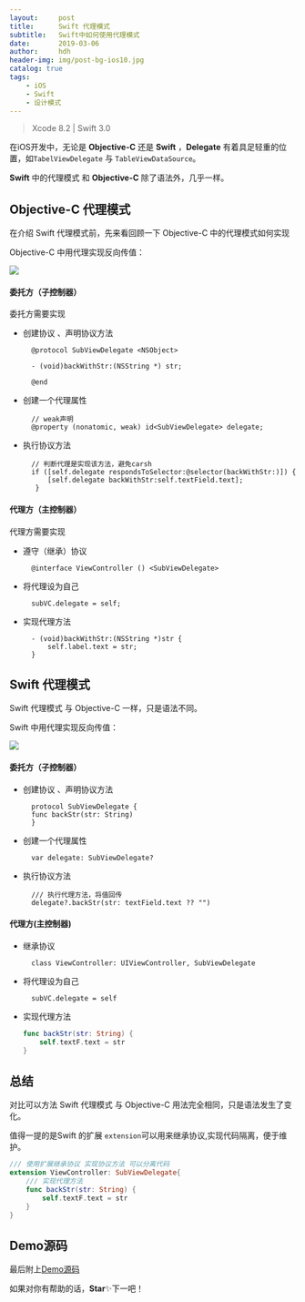 ```yaml
---
layout:     post
title:      Swift 代理模式
subtitle:   Swift中如何使用代理模式
date:       2019-03-06
author:     hdh
header-img: img/post-bg-ios10.jpg
catalog: true
tags:
    - iOS
    - Swift
    - 设计模式
---
```


> Xcode 8.2 | Swift 3.0

在iOS开发中，无论是 **Objective-C** 还是 **Swift** ，**Delegate** 有着具足轻重的位置，如`TabelViewDelegate` 与 `TableViewDataSource`。

**Swift** 中的代理模式 和 **Objective-C** 除了语法外，几乎一样。

## Objective-C 代理模式

在介绍 Swift 代理模式前，先来看回顾一下 Objective-C 中的代理模式如何实现

Objective-C 中用代理实现反向传值：

![](https://ww4.sinaimg.cn/large/006tKfTcgy1fdd51zf5cwg307i0dck3f.gif)

#### 委托方（子控制器）

委托方需要实现

- 创建协议 、声明协议方法

		@protocol SubViewDelegate <NSObject>
		
		- (void)backWithStr:(NSString *) str;

		@end
- 创建一个代理属性

		// weak声明
		@property (nonatomic, weak) id<SubViewDelegate> delegate;
- 执行协议方法

		// 判断代理是实现该方法，避免carsh
    	if ([self.delegate respondsToSelector:@selector(backWithStr:)]) {
         	[self.delegate backWithStr:self.textField.text];
         }


#### 代理方（主控制器）
代理方需要实现

- 遵守（继承）协议

		@interface ViewController () <SubViewDelegate>
- 将代理设为自己

		subVC.delegate = self;
- 实现代理方法

		- (void)backWithStr:(NSString *)str {
	    	self.label.text = str;
		}

## Swift 代理模式

Swift 代理模式 与 Objective-C 一样，只是语法不同。

Swift 中用代理实现反向传值：

![](https://ww1.sinaimg.cn/large/006tKfTcgy1fdd5oi9048g307i0dc7co.gif)

#### 委托方（子控制器）

- 创建协议 、声明协议方法

		protocol SubViewDelegate {
	    func backStr(str: String)
		}	
- 创建一个代理属性

		var delegate: SubViewDelegate?
- 执行协议方法

		/// 执行代理方法，将值回传
        delegate?.backStr(str: textField.text ?? "")
        
#### 代理方(主控制器)
- 继承协议

		class ViewController: UIViewController, SubViewDelegate
- 将代理设为自己

		subVC.delegate = self
		
- 实现代理方法

	```swift
	func backStr(str: String) {
        self.textF.text = str
    }
    ```
    
    
## 总结

对比可以方法 Swift 代理模式 与 Objective-C 用法完全相同，只是语法发生了变化。

值得一提的是Swift 的扩展 `extension`可以用来继承协议,实现代码隔离，便于维护。

```swift
/// 使用扩展继承协议 实现协议方法 可以分离代码
extension ViewController: SubViewDelegate{
    /// 实现代理方法
    func backStr(str: String) {
        self.textF.text = str
    }
}
```


## Demo源码

最后附上[Demo源码](https://github.com/qiubaiying/iOS-Delegate_Demo)

如果对你有帮助的话，**Star**✨下一吧！



